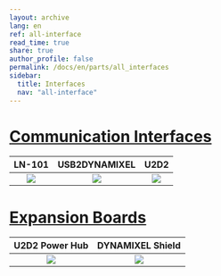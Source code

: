 ```yaml
---
layout: archive
lang: en
ref: all-interface
read_time: true
share: true
author_profile: false
permalink: /docs/en/parts/all_interfaces
sidebar:
  title: Interfaces
  nav: "all-interface"
---
```


# [Communication Interfaces](#communication-interfaces)

|                                      LN-101                                       |                                              USB2DYNAMIXEL                                               |                                                U2D2                                                |
|:---------------------------------------------------------------------------------:|:--------------------------------------------------------------------------------------------------------:|:--------------------------------------------------------------------------------------------------:|
| [![](/assets/images/parts/interface/ln101.jpg)](/docs/en/parts/interface/ln-101/) | [![](/assets/images/parts/interface/usb2dynamixel_product.jpg)](/docs/en/parts/interface/usb2dynamixel/) | [![](/assets/images/parts/interface/u2d2_product.jpg)](/docs/en/parts/interface/u2d2/) |


# [Expansion Boards](#expansion-boards)


|                                                  U2D2 Power Hub                                                  |                                                  DYNAMIXEL Shield                                                   |
|:----------------------------------------------------------------------------------------------------------------:|:-------------------------------------------------------------------------------------------------------------------:|
| [![](/assets/images/parts/interface/u2d2_power_hub/product_image.png)](/docs/en/parts/interface/u2d2_power_hub/) | [![](/assets/images/parts/interface/dynamixel_shield/with_arduino.png)](/docs/en/parts/interface/dynamixel_shield/) |
